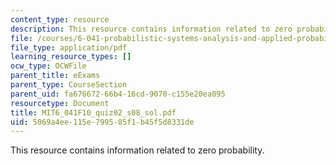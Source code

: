 ```yaml
---
content_type: resource
description: This resource contains information related to zero probability.
file: /courses/6-041-probabilistic-systems-analysis-and-applied-probability-fall-2010/5069a4ee115e799585f1b45f5d8331de_MIT6_041F10_quiz02_s08_sol.pdf
file_type: application/pdf
learning_resource_types: []
ocw_type: OCWFile
parent_title: eExams
parent_type: CourseSection
parent_uid: fa676672-66b4-16cd-9070-c155e20ea095
resourcetype: Document
title: MIT6_041F10_quiz02_s08_sol.pdf
uid: 5069a4ee-115e-7995-85f1-b45f5d8331de
---
```

This resource contains information related to zero probability.

